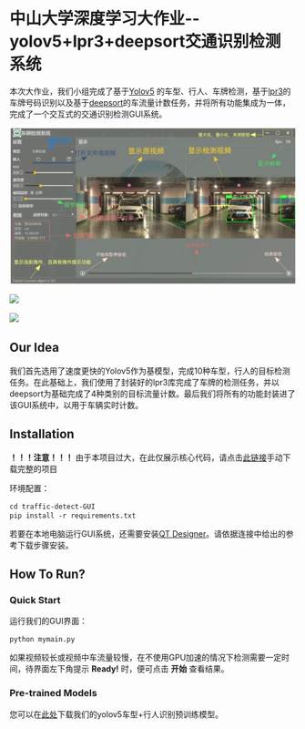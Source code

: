 # 中山大学深度学习大作业--yolov5+lpr3+deepsort交通识别检测系统

本次大作业，我们小组完成了基于[Yolov5](https://github.com/ultralytics/yolov5) 的车型、行人、车牌检测，基于[lpr3](https://github.com/szad670401/HyperLPR)的车牌号码识别以及基于[deepsort](https://github.com/dyh/unbox_yolov5_deepsort_counting)的车流量计数任务，并将所有功能集成为一体，完成了一个交互式的交通识别检测GUI系统。

![](https://github.com/donahowe/traffic-detect-GUI/blob/main/GUI_picture/window.jpg)

![](https://github.com/donahowe/traffic-detect-GUI/blob/main/GUI_picture/1.gif)

![](https://github.com/donahowe/traffic-detect-GUI/blob/main/GUI_picture/2.gif)

## Our Idea

我们首先选用了速度更快的Yolov5作为基模型，完成10种车型，行人的目标检测任务。在此基础上，我们使用了封装好的lpr3库完成了车牌的检测任务，并以deepsort为基础完成了4种类别的目标流量计数。最后我们将所有的功能封装进了该GUI系统中，以用于车辆实时计数。

## Installation

**！！！注意！！！** 由于本项目过大，在此仅展示核心代码，请点击[此链接](https://drive.google.com/file/d/1qMw3ofK_nJauSrvDFTfoThprqvynLgB7/view?usp=sharing)手动下载完整的项目

环境配置：
```
cd traffic-detect-GUI
pip install -r requirements.txt
```

若要在本地电脑运行GUI系统，还需要安装[QT Designer](https://blog.csdn.net/qq_32892383/article/details/108867482)。请依据连接中给出的参考下载步骤安装。

## How To Run?

### Quick Start

运行我们的GUI界面：
```
python mymain.py
```
如果视频较长或视频中车流量较慢，在不使用GPU加速的情况下检测需要一定时间，待界面左下角提示 **Ready!** 时，便可点击 **开始** 查看结果。

### Pre-trained Models

您可以在[此处](https://drive.google.com/file/d/1qMw3ofK_nJauSrvDFTfoThprqvynLgB7/view?usp=sharing)下载我们的yolov5车型+行人识别预训练模型。
